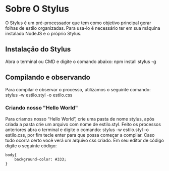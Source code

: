 # Sobre O Stylus

O Stylus é um pré-processador que tem como objetivo principal gerar folhas de estilo organizadas. Para usa-lo é necessário ter em sua máquina instalado NodeJS e o próprio Stylus.

## Instalação do Stylus

Abra o terminal ou CMD e digite o comando abaixo:
npm install stylus -g

## Compilando e observando

Para compilar e observar o processo, utilizamos o seguinte comando: stylus -w estilo.styl -o estilo.css 

### Criando nosso "Hello World"

Para criamos nosso “Hello World”, crie uma pasta de nome stylus, após criada a pasta crie um arquivo com nome de estilo.styl. Feito os processos anteriores abra o terminal e digite o comando: stylus -w estilo.styl -o estilo.css, por fim tecle enter para que possa começar a compilar. Caso tudo ocorra certo você verá um arquivo css criado. Em seu editor de código digite o seguinte código:

```Stylus
body{
    background-color: #333;
}
```